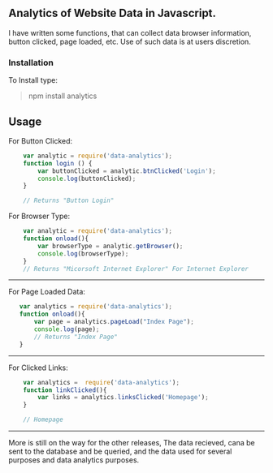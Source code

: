 ## Analytics of Website Data in Javascript.

I have written some functions, that can collect data browser information, button clicked, page loaded, etc. Use of such data is at users discretion.

### Installation

To Install type:
> npm install analytics

## Usage

For Button Clicked: 
``` javascript
    var analytic = require('data-analytics');
    function login () {
        var buttonClicked = analytic.btnClicked('Login');
        console.log(buttonClicked);
    }

    // Returns "Button Login"
```

For Browser Type:
```javascript
    var analytic = require('data-analytics');
    function onload(){
        var browserType = analytic.getBrowser();
        console.log(browserType);
    }
    // Returns "Micorsoft Internet Explorer" For Internet Explorer
```
---

For Page Loaded Data:
```javascript
   var analytics = require('data-analytics');
   function onload(){
       var page = analytics.pageLoad("Index Page");
       console.log(page);
       // Returns "Index Page"
   }
```
---
For Clicked Links:
```javascript
    var analytics =  require('data-analytics');
    function linkClicked(){
        var links = analytics.linksClicked('Homepage');
    }

    // Homepage
```
---
More is still on the way for the other releases, The data recieved, cana be sent to the database and be queried, and the data used for several purposes and data analytics purposes.
